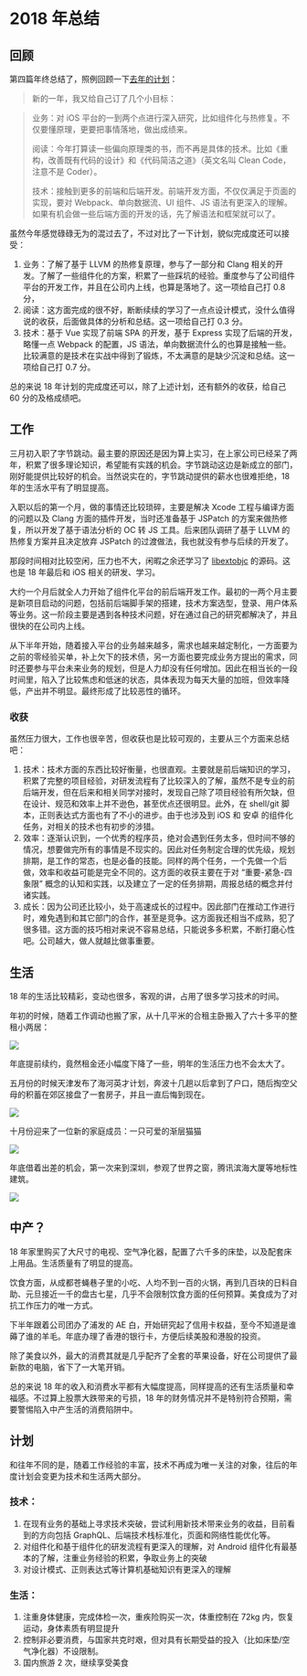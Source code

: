 # 2018 年总结

## 回顾

第四篇年终总结了，照例回顾一下[去年的计划](./2017-conclusion.md)：

> 新的一年，我又给自己订了几个小目标：

> 业务：对 iOS 平台的一到两个点进行深入研究，比如组件化与热修复。不仅要懂原理，更要把事情落地，做出成绩来。
> 
> 阅读：今年打算读一些偏向原理类的书，而不再是具体的技术。比如《重构，改善既有代码的设计》和《代码简洁之道》（英文名叫 Clean Code，注意不是 Coder）。
>
> 技术：接触到更多的前端和后端开发。前端开发方面，不仅仅满足于页面的实现，要对 Webpack、单向数据流、UI 组件、JS 语法有更深入的理解。如果有机会做一些后端方面的开发的话，先了解语法和框架就可以了。

虽然今年感觉碌碌无为的混过去了，不过对比了一下计划，貌似完成度还可以接受：

1. 业务：了解了基于 LLVM 的热修复原理，参与了一部分和 Clang 相关的开发。了解了一些组件化的方案，积累了一些踩坑的经验。重度参与了公司组件平台的开发工作，并且在公司内上线，也算是落地了。这一项给自己打 0.8 分，
2. 阅读：这方面完成的很不好，断断续续的学习了一点点设计模式，没什么值得说的收获，后面做具体的分析和总结。这一项给自己打 0.3 分。
3. 技术：基于 Vue 实现了前端 SPA 的开发，基于 Express 实现了后端的开发，略懂一点 Webpack 的配置，JS 语法，单向数据流什么的也算是接触一些。比较满意的是技术在实战中得到了锻炼，不太满意的是缺少沉淀和总结。这一项给自己打 0.7 分。

总的来说 18 年计划的完成度还可以，除了上述计划，还有额外的收获，给自己 60 分的及格成绩吧。

## 工作

三月初入职了字节跳动。最主要的原因还是因为算上实习，在上家公司已经呆了两年，积累了很多理论知识，希望能有实践的机会。字节跳动这边是新成立的部门，刚好能提供比较好的机会。当然说实在的，字节跳动提供的薪水也很难拒绝，18 年的生活水平有了明显提高。

入职以后的第一个月，做的事情还比较琐碎，主要是解决 Xcode 工程与编译方面的问题以及 Clang 方面的插件开发，当时还准备基于 JSPatch 的方案来做热修复，所以开发了基于语法分析的 OC 转 JS 工具。后来团队调研了基于 LLVM 的热修复方案并且决定放弃 JSPatch 的过渡做法，我也就没有参与后续的开发了。

那段时间相对比较空闲，压力也不大，闲暇之余还学习了 [libextobjc](https://github.com/jspahrsummers/libextobjc) 的源码。这也是 18 年最后和 iOS 相关的研发、学习。

大约一个月后就全人力开始了组件化平台的前后端开发工作。最初的一两个月主要是新项目启动的问题，包括前后端脚手架的搭建，技术方案选型，登录、用户体系等业务。这一阶段主要是遇到各种技术问题，好在通过自己的研究都解决了，并且很快的在公司内上线。

从下半年开始，随着接入平台的业务越来越多，需求也越来越定制化，一方面要为之前的零经验买单，补上欠下的技术债，另一方面也要完成业务方提出的需求，同时还要参与平台未来业务的规划，但是人力却没有任何增加。因此在相当长的一段时间里，陷入了比较焦虑和低迷的状态，具体表现为每天大量的加班，但效率降低，产出并不明显。最终形成了比较恶性的循环。

### 收获

虽然压力很大，工作也很辛苦，但收获也是比较可观的，主要从三个方面来总结吧：

1. 技术：技术方面的东西比较好衡量，也很直观。主要就是前后端知识的学习，积累了完整的项目经验，对研发流程有了比较深入的了解，虽然不是专业的前后端开发，但在后来和相关同学对接时，发现自己除了项目经验有所欠缺，但在设计、规范和效率上并不逊色，甚至优点还很明显。此外，在 shell/git 脚本，正则表达式方面也有了不小的进步。由于也涉及到 iOS 和 安卓 的组件化任务，对相关的技术也有初步的涉猎。
2. 效率：逐渐认识到，一个优秀的程序员，绝对会遇到任务太多，但时间不够的情况，想要做完所有的事情是不现实的。因此对任务制定合理的优先级，规划排期，是工作的常态，也是必备的技能。同样的两个任务，一个先做一个后做，效率和收益可能是完全不同的。这方面的收获主要在于对 “重要-紧急-四象限” 概念的认知和实践，以及建立了一定的任务排期，周报总结的概念并付诸实践。
3. 成长：因为公司还比较小，处于高速成长的过程中。因此部门在推动工作进行时，难免遇到和其它部门的合作，甚至是竞争。这方面我还相当不成熟，犯了很多错。这方面的技巧相对来说不容易总结，只能说多多积累，不断打磨心性吧。公司越大，做人就越比做事重要。

## 生活

18 年的生活比较精彩，变动也很多，客观的讲，占用了很多学习技术的时间。

年初的时候，随着工作调动也搬了家，从十几平米的合租主卧搬入了六十多平的整租小两居：

![](http://blog.bestswifter.com/WechatIMG5.jpeg)

年底提前续约，竟然租金还小幅度下降了一些，明年的生活压力也不会太大了。

五月份的时候天津发布了海河英才计划，奔波十几趟以后拿到了户口，随后掏空父母的积蓄在郊区接盘了一套房子，并且一直后悔到现在。

![](http://blog.bestswifter.com/zhunqianzheng.jpeg)

十月份迎来了一位新的家庭成员：一只可爱的渐层猫猫

![](http://blog.bestswifter.com/cat.jpeg)

年底借着出差的机会，第一次来到深圳，参观了世界之窗，腾讯滨海大厦等地标性建筑。

![](http://blog.bestswifter.com/tencent.jpeg)

## 中产？

18 年家里购买了大尺寸的电视、空气净化器，配置了六千多的床垫，以及配套床上用品。生活质量有了明显的提高。

饮食方面，从成都苍蝇巷子里的小吃、人均不到一百的火锅，再到几百块的日料自助、元旦接近一千的盘古七星，几乎不会限制饮食方面的任何预算。美食成为了对抗工作压力的唯一方式。

下半年跟着公司团办了浦发的 AE 白，开始研究起了信用卡权益，至今不知道是谁薅了谁的羊毛。年底办理了香港的银行卡，方便后续美股和港股的投资。

除了美食以外，最大的消费其就是几乎配齐了全套的苹果设备，好在公司提供了最新款的电脑，省下了一大笔开销。

总的来说 18 年的收入和消费水平都有大幅度提高，同样提高的还有生活质量和幸福感。不过算上股票大跌带来的亏损，18 年的财务情况并不是特别符合预期，需要警惕陷入中产生活的消费陷阱中。

## 计划

和往年不同的是，随着工作经验的丰富，技术不再成为唯一关注的对象，往后的年度计划会变更为技术和生活两大部分。

### 技术：

1. 在现有业务的基础上寻求技术突破，尝试利用新技术带来业务的收益，目前看到的方向包括 GraphQL、后端技术栈标准化，页面和网络性能优化等。
2. 对组件化和基于组件化的研发流程有更深入的理解，对 Android 组件化有最基本的了解，注重业务经验的积累，争取业务上的突破
3. 对设计模式、正则表达式等计算机基础知识有更深入的理解

### 生活：

1. 注重身体健康，完成体检一次，重疾险购买一次，体重控制在 72kg 内，恢复运动，身体素质有明显提升
2. 控制非必要消费，与国家共克时艰，但对具有长期受益的投入（比如床垫/空气净化器）不设限制。
3. 国内旅游 2 次，继续享受美食
